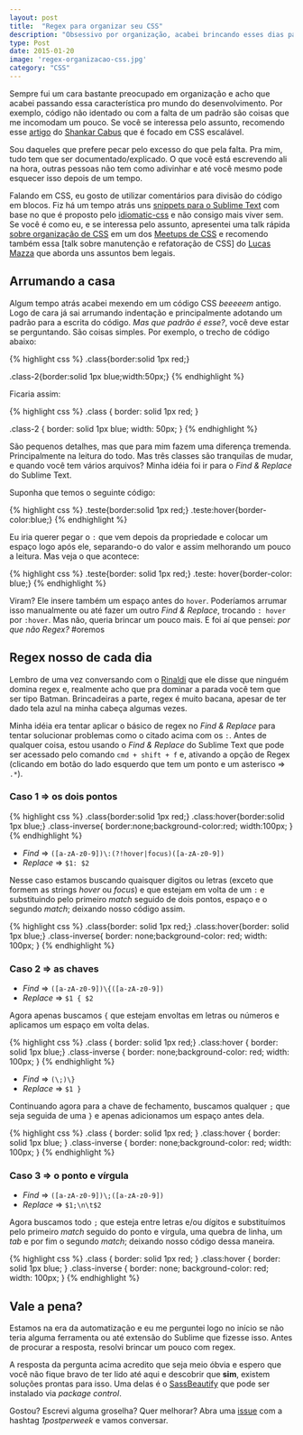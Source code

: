 ```yaml
---
layout: post
title:  "Regex para organizar seu CSS"
description: "Obsessivo por organização, acabei brincando esses dias para reorganizar uns arquivos CSS"
type: Post
date: 2015-01-20
image: 'regex-organizacao-css.jpg'
category: "CSS"
---
```


Sempre fui um cara bastante preocupado em organização e acho que acabei passando essa característica pro mundo do desenvolvimento. Por exemplo, código não identado ou com a falta de um padrão são coisas que me incomodam um pouco. Se você se interessa pelo assunto, recomendo esse [artigo](https://medium.com/@shankarcabus/css-escalavel-parte-1-41e7e863799e) do [Shankar Cabus](https://twitter.com/ShankarCabus) que é focado em CSS escalável.

Sou daqueles que prefere pecar pelo excesso do que pela falta. Pra mim, tudo tem que ser documentado/explicado. O que você está escrevendo ali na hora, outras pessoas não tem como adivinhar e até você mesmo pode esquecer isso depois de um tempo.

Falando em CSS, eu gosto de utilizar comentários para divisão do código em blocos. Fiz há um tempo atrás uns [snippets para o Sublime Text](https://github.com/raphaelfabeni/css-comments) com base no que é proposto pelo [idiomatic-css](https://github.com/necolas/idiomatic-css) e não consigo mais viver sem. Se você é como eu, e se interessa pelo assunto, apresentei uma talk rápida [sobre organização de CSS](https://speakerdeck.com/raphaelfabeni/organizando-o-css) em um dos [Meetups de CSS](http://www.meetup.com/CSS-SP/) e recomendo também essa [talk sobre manutenção e refatoração de CSS] do [Lucas Mazza](https://twitter.com/lucasmazza) que aborda uns assuntos bem legais.


## Arrumando a casa

Algum tempo atrás acabei mexendo em um código CSS *beeeeem* antigo. Logo de cara já sai arrumando indentação e principalmente adotando um padrão para a escrita do código. *Mas que padrão é esse?*, você deve estar se perguntando. São coisas simples. Por exemplo, o trecho de código abaixo:

{% highlight css %}
.class{border:solid 1px red;}

.class-2{border:solid 1px blue;width:50px;}
{% endhighlight  %}

Ficaria assim:

{% highlight css %}
.class {
    border: solid 1px red;
}

.class-2 {
    border: solid 1px blue;
    width: 50px;
}
{% endhighlight  %}

São pequenos detalhes, mas que para mim fazem uma diferença tremenda. Principalmente na leitura do todo. Mas três classes são tranquilas de mudar, e quando você tem vários arquivos? Minha idéia foi ir para o *Find & Replace* do Sublime Text.

Suponha que temos o seguinte código:

{% highlight css %}
.teste{border:solid 1px red;}
.teste:hover{border-color:blue;}
{% endhighlight  %}

Eu iria querer pegar o `:` que vem depois da propriedade e colocar um espaço logo após ele, separando-o do valor e assim melhorando um pouco a leitura. Mas veja o que acontece:

{% highlight css %}
.teste{border: solid 1px red;}
.teste: hover{border-color: blue;}
{% endhighlight  %}

Viram? Ele insere também um espaço antes do `hover`. Poderíamos arrumar isso manualmente ou até fazer um outro *Find & Replace*, trocando `: hover` por `:hover`. Mas não, queria brincar um pouco mais. E foi aí que pensei: *por que não Regex?* #oremos

## Regex nosso de cada dia

Lembro de uma vez conversando com o [Rinaldi](https://twitter.com/rafaelrinaldi) que ele disse que ninguém domina regex e, realmente acho que pra dominar a parada você tem que ser tipo Batman. Brincadeiras a parte, regex é muito bacana, apesar de ter dado tela azul na minha cabeça algumas vezes.

Minha idéia era tentar aplicar o básico de regex no *Find & Replace* para tentar solucionar problemas como o citado acima com os `:`. Antes de qualquer coisa, estou usando o *Find & Replace* do Sublime Text que pode ser acessado pelo comando `cmd + shift + f` e, ativando a opção de Regex (clicando em botão do lado esquerdo que tem um ponto e um asterisco => `.*`).

### Caso 1 => os dois pontos

{% highlight css %}
.class{border:solid 1px red;}
.class:hover{border:solid 1px blue;}
.class-inverse{
    border:none;background-color:red;
    width:100px;
}
{% endhighlight  %}

* *Find* => `([a-zA-z0-9])\:(?!hover|focus)([a-zA-z0-9])`
* *Replace* => `$1: $2`

Nesse caso estamos buscando quaisquer digitos ou letras (exceto que formem as strings *hover* ou *focus*) e que estejam em volta de um `:` e substituindo pelo primeiro *match* seguido de dois pontos, espaço e o segundo *match*; deixando nosso código assim.

{% highlight css %}
.class{border: solid 1px red;}
.class:hover{border: solid 1px blue;}
.class-inverse{
    border: none;background-color: red;
    width: 100px;
}
{% endhighlight  %}

### Caso 2 => as chaves

* *Find* => `([a-zA-z0-9])\{([a-zA-z0-9])`
* *Replace* => `$1 { $2`

Agora apenas buscamos `{` que estejam envoltas em letras ou números e aplicamos um espaço em volta delas.

{% highlight css %}
.class { border: solid 1px red;}
.class:hover { border: solid 1px blue;}
.class-inverse {
    border: none;background-color: red;
    width: 100px;
}
{% endhighlight  %}

* *Find* => `(\;)\}`
* *Replace* => `$1 }`

Continuando agora para a chave de fechamento, buscamos qualquer `;` que seja seguida de uma `}` e apenas adicionamos um espaço antes dela.

{% highlight css %}
.class { border: solid 1px red; }
.class:hover { border: solid 1px blue; }
.class-inverse {
    border: none;background-color: red;
    width: 100px;
}
{% endhighlight  %}

### Caso 3 => o ponto e vírgula

* *Find* => `([a-zA-z0-9])\;([a-zA-z0-9])`
* *Replace* => `$1;\n\t$2`

Agora buscamos todo `;` que esteja entre letras e/ou dígitos e substituímos pelo primeiro *match* seguido do ponto e vírgula, uma quebra de linha, um *tab* e por fim o segundo *match*; deixando nosso código dessa maneira.

{% highlight css %}
.class { border: solid 1px red; }
.class:hover { border: solid 1px blue; }
.class-inverse {
    border: none;
    background-color: red;
    width: 100px;
}
{% endhighlight  %}

## Vale a pena?

Estamos na era da automatização e eu me perguntei logo no início se não teria alguma ferramenta ou até extensão do Sublime que fizesse isso. Antes de procurar a resposta, resolvi brincar um pouco com regex.

A resposta da pergunta acima acredito que seja meio óbvia e espero que você não fique bravo de ter lido até aqui e descobrir que **sim**, existem soluções prontas para isso. Uma delas é o [SassBeautify](https://packagecontrol.io/packages/SassBeautify) que pode ser instalado via *package control*.

Gostou? Escrevi alguma groselha? Quer melhorar? Abra uma [issue](https://github.com/raphaelfabeni/raphaelfabeni.github.io/issues) com a hashtag *1postperweek* e vamos conversar.







